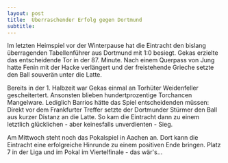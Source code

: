 ```yaml
---
layout: post
title:  Überraschender Erfolg gegen Dortmund
subtitle:  
---
```


Im letzten Heimspiel vor der Winterpause hat die Eintracht den bislang überragenden Tabellenführer aus Dortmund mit 1:0 besiegt. Gekas erzielte das entscheidende Tor in der 87. Minute. Nach einem Querpass von Jung hatte Fenin mit der Hacke verlängert und der freistehende Grieche setzte den Ball souverän unter die Latte.

Bereits in der 1. Halbzeit war Gekas einmal an Torhüter Weidenfeller gescheitertert. Ansonsten blieben hundertprozentige Torchancen Mangelware. Lediglich Barrios hätte das Spiel entscheidenden müssen: Direkt vor dem Frankfurter Treffer setzte der Dortmunder Stürmer den Ball aus kurzer Distanz an die Latte. So kam die Eintracht dann zu einem letztlich glücklichen - aber keinesfalls unverdienten - Sieg.

Am Mittwoch steht noch das Pokalspiel in Aachen an. Dort kann die Eintracht eine erfolgreiche Hinrunde zu einem positiven Ende bringen. Platz 7 in der Liga und im Pokal im Viertelfinale - das wär's...
